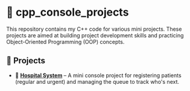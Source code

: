 # 🌟 cpp_console_projects
This repository contains my C++ code for various mini projects. These projects are aimed at building project development skills and practicing Object-Oriented Programming (OOP) concepts.
## 📁 Projects

- 🏥 [**Hospital System**](./hospital_system/hospital_system.cpp/) – A mini console project for registering patients (regular and urgent) and managing the queue to track who's next.
